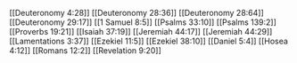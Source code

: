 [[Deuteronomy 4:28]]
[[Deuteronomy 28:36]]
[[Deuteronomy 28:64]]
[[Deuteronomy 29:17]]
[[1 Samuel 8:5]]
[[Psalms 33:10]]
[[Psalms 139:2]]
[[Proverbs 19:21]]
[[Isaiah 37:19]]
[[Jeremiah 44:17]]
[[Jeremiah 44:29]]
[[Lamentations 3:37]]
[[Ezekiel 11:5]]
[[Ezekiel 38:10]]
[[Daniel 5:4]]
[[Hosea 4:12]]
[[Romans 12:2]]
[[Revelation 9:20]]
